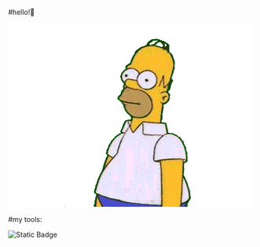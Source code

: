 #hello!👋


<img src="https://github.com/wolly-y/wolly-y/blob/main/simps.gif" alt="The Unlimited" widht="400">

#my tools:

![Static Badge](https://img.shields.io/badge/py-python-grey?style=for-the-badge&logo=python&logoColor=red&logoSize=auto)

